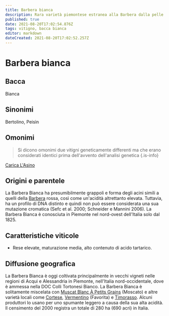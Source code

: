 ```yaml
---
title: Barbera bianca
description: Rara varietà piemontese estranea alla Barbera dalla pelle scura
published: true
date: 2021-08-20T17:02:54.876Z
tags: vitigno, bacca bianca
editor: markdown
dateCreated: 2021-08-20T17:02:52.257Z
---
```


# Barbera bianca

## Bacca
Bianca

## Sinonimi
Bertolino, Peisìn

## Omonimi
> Si dicono omonimi due vitigni geneticamente differenti ma che erano considerati identici prima dell'avvento dell'analisi genetica
{.is-info}

[Carica L'Asino](/vitigni/bacca-bianca/carica-l-asino)


## Origini e parentele
La Barbera Bianca ha presumibilmente grappoli e forma degli acini simili a quelli della [Barbera](/vitigni/bacca-nera/barbera) rossa, così come un'acidità altrettanto elevata. Tuttavia, ha un profilo di DNA distinto e quindi non può essere considerata una sua mutazione cromatica (Sefc et al. 2000; Schneider e Mannini 2006). La Barbera Bianca è conosciuta in Piemonte nel nord-ovest dell'Italia solo dal 1825.


## Caratteristiche viticole

- Rese elevate, maturazione media, alto contenuto di acido tartarico.

## Diffusione geografica

La Barbera Bianca è oggi coltivata principalmente in vecchi vigneti nelle regioni di Acqui e Alessandria in Piemonte, nell'Italia nord-occidentale, dove è ammessa nella DOC Colli Tortonesi Bianco. La Barbera Bianca è solitamente miscelata con [Muscat Blanc À Petits Grains](/vitigni/Francia/bacca-bianca/muscat-blanc-a-petit-grains) (Moscato) e altre varietà locali come [Cortese](/vitigni/Italia/bacca-bianca/cortese), [Vermentino](/vitigni/Italia/bacca-bianca/vermentino) (Favorita) e [Timorasso](/vitigni/bacca-bianca/timorasso). Alcuni produttori lo usano per uno spumante leggero a causa della sua alta acidità. Il censimento del 2000 registra un totale di 280 ha (690 acri) in Italia.


